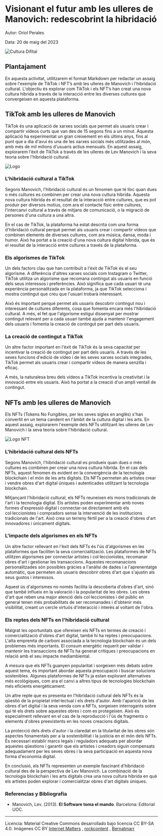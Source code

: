 # Visionant el futur amb les ulleres de Manovich: redescobrint la hibridació

Autor: Oriol Perales

Data: 20 de maig del 2023

![Cultura Difital](https://rockcontent.com/es/wp-content/uploads/sites/3/2019/08/Que-es-la-cultura-digital-y-como-se-relaciona-al-mundo-corporativo.png.webp)

## Plantajament

En aquesta activitat, utilitzarem el format Markdown per redactar un assaig sobre l'exemple de TikTok i NFT’s amb les ulleres de Manovich i l'hibridació cultural. L'objectiu és explorar com TikTok i els NFT’s han creat una nova cultura híbrida a través de la interacció entre les diverses cultures que convergeixen en aquesta plataforma.

## TikTok amb les ulleres de Manovich

TikTok és una aplicació de xarxes socials que permet als usuaris crear i compartir vídeos curts que van des de 15 segons fins a un minut. Aquesta aplicació ha experimentat un gran creixement en els últims anys, fins al punt que a dia d'avui és una de les xarxes socials més utilitzades al món, amb més de mil milions d'usuaris actius mensuals. En aquest assaig, explorarem l'èxit de TikTok a través de les ulleres de Lev Manovich i la seva teoria sobre l'hibridació cultural.

![Logo](https://www.internetmatters.org/wp-content/uploads/2019/04/Tik_Tok_logo-600x310.png)

### L'hibridació cultural a TikTok

Segons Manovich, l'hibridació cultural és un fenomen que té lloc quan dues o més cultures es combinen per crear una nova cultura híbrida. Aquesta nova cultura híbrida és el resultat de la interacció entre cultures, que es pot produir per diversos motius, com ara el contacte físic entre cultures, l'intercanvi cultural a través de mitjans de comunicació, o la migració de persones d'una cultura a una altra.

En el cas de TikTok, la plataforma ha estat descrita com una forma d'hibridació cultural perquè permet als usuaris crear i compartir vídeos que combinen elements de diverses cultures, com ara música, dansa, moda i humor. Això ha portat a la creació d'una nova cultura digital híbrida, que és el resultat de la interacció entre cultures a través de la plataforma.

### Els algorismes de TikTok

Un dels factors clau que han contribuït a l'èxit de TikTok és el seu algorisme. A diferència d'altres xarxes socials com Instagram o Twitter, TikTok utilitza un algorisme que recomana contingut als usuaris en funció dels seus interessos i preferències. Això significa que cada usuari té una experiència personalitzada en la plataforma, ja que TikTok selecciona i mostra contingut que creu que l'usuari trobarà interessant.

Això és important perquè permet als usuaris descobrir contingut nou i interessant de cultures diferents, cosa que fomenta encara més l'hibridació cultural. A més, el fet que l'algorisme estigui dissenyat per mostrar contingut relevant per a cada usuari també ajuda a mantenir l'engagement dels usuaris i fomenta la creació de contingut per part dels usuaris.

###  La creació de contingut a TikTok

Un altre factor important en l'èxit de TikTok és la seva capacitat per incentivar la creació de contingut per part dels usuaris. A través de les seves funcions d'edició de vídeo i de les seves xarxes socials integrades, TikTok permet als usuaris crear i compartir vídeos de manera senzilla i eficaç.

A més, la naturalesa breu dels vídeos a TikTok incentiva la creativitat i la innovació entre els usuaris. Això ha portat a la creació d'un ampli ventall de contingut.

## NFTs amb les ulleres de Manovich

Els NFTs (Tokens No Fungibles, per les seves sigles en anglès) s'han convertit en un tema candent en l'àmbit de la cultura digital i les arts. En aquest assaig, explorarem l'exemple dels NFTs utilitzant les ulleres de Lev Manovich i la seva teoria sobre l'hibridació cultural.

![Logo NFT](https://bernardmarr.com/wp-content/uploads/2021/11/What-Are-NFTs-An-Easy-Explanation-For-Anyone.jpg)

### L'hibridació cultural dels NFTs

Segons Manovich, l'hibridació cultural es produeix quan dues o més cultures es combinen per crear una nova cultura híbrida. En el cas dels NFTs, aquest fenomen és evident en la convergència de la tecnologia blockchain i el món de les arts digitals. Els NFTs permeten als artistes crear i vendre obres d'art digital úniques i autenticades utilitzant la tecnologia blockchain.

Mitjançant l'hibridació cultural, els NFTs reuneixen els mons tradicionals de l'art i la tecnologia digital. Els artistes poden experimentar amb noves formes d'expressió digital i connectar-se directament amb els col·leccionistes i compradors sense la intervenció de les institucions tradicionals de l'art. Això crea un terreny fèrtil per a la creació d'obres d'art innovadores i únicament digitals.

###  L'impacte dels algorismes en els NFTs

Un altre factor rellevant en l'èxit dels NFTs és l'ús d'algorismes en les plataformes que faciliten la seva comercialització. Les plataformes de NFTs utilitzen algorismes per connectar artistes i col·leccionistes, recomanar obres d'art i gestionar les transaccions. Aquestes recomanacions personalitzades són possibles gràcies a l'anàlisi de dades i a l'aprenentatge automàtic, que permeten als usuaris descobrir obres d'art que s'ajustin als seus gustos i interessos.

Aquest ús d'algorismes no només facilita la descoberta d'obres d'art, sinó que també influeix en la valoració i la popularitat de les obres. Les obres d'art que reben una major atenció dels col·leccionistes i del públic en general tenen més probabilitats de ser recomanades i d'obtenir més visibilitat, creant un cercle virtuós d'interacció i interès al voltant de l'obra.

### Els reptes dels NFTs en l'hibridació cultural

Malgrat les oportunitats que ofereixen els NFTs en termes de creació i comercialització d'obres d'art digital, també hi ha reptes i preocupacions. L'alta empremta de carboni associada a la tecnologia blockchain és un dels problemes més importants. El consum energètic requerit per validar i mantenir les transaccions de NFTs ha generat crítiques i preocupacions en relació amb el seu impacte mediambiental.

A  mesura que els NFTs guanyen popularitat i sorgeixen més debats sobre aquest tema, és important abordar aquesta preocupació i buscar solucions sostenibles. Algunes plataformes de NFTs ja estan explorant alternatives més ecològiques, com ara el canvi a altres tipus de tecnologies blockchain més eficients energèticament.

Un altre repte que es presenta en l'hibridació cultural dels NFTs és la qüestió de la propietat intel·lectual i els drets d'autor. Amb l'aparició de les obres d'art digital i la seva venda com a NFTs, sorgeixen interrogants sobre qui té els drets sobre aquestes obres i com es protegeixen. Això és especialment rellevant en el cas de la reproducció i l'ús de fragments o elements d'obres preexistents en les noves creacions digitals.

La protecció dels drets d'autor i la claredat en la titularitat de les obres són aspectes fonamentals per a la sostenibilitat i la justícia en el món dels NFTs. És necessari establir marcs legals i reguladors adequats per abordar aquestes qüestions i garantir que els artistes i creadors siguin compensats adequadament per les seves obres i la seva participació en aquesta nova forma d'economia digital.

En conclusió, els NFTs representen un exemple fascinant d'hibridació cultural des de la perspectiva de Lev Manovich. La combinació de la tecnologia blockchain i les arts digitals crea una nova cultura híbrida en què els artistes poden explorar i comercialitzar obres d'art digitals úniques.

### Referencias y Bibliografía

* Manovich, Lev. (2013). **El Software toma el mando**. Barcelona: Editorial UOC. 


----

Licencia: Material Creative Commons desarrollado bajo licencia CC BY-SA 4.0. Imágenes CC BY [Internet Matters](https://www.internetmatters.org/es/) , [rockcontent](https://rockcontent.com/es/) , [Bernatmarr](https://bernardmarr.com/)

